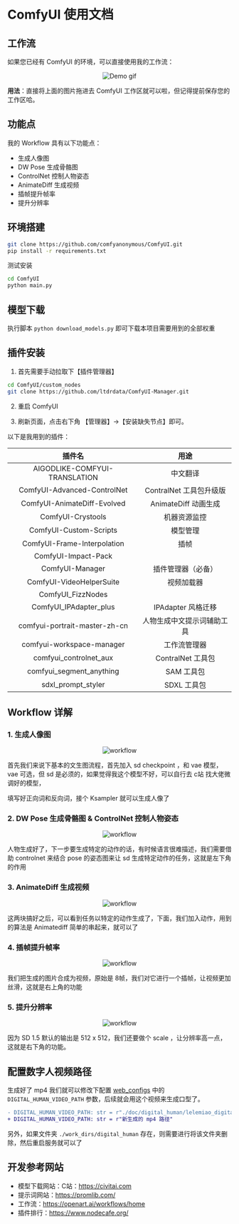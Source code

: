 # ComfyUI 使用文档

## 工作流

如果您已经有 ComfyUI 的环境，可以直接使用我的工作流：

<p align="center">
  <img src="./streamer-sales-lelemiao-workflow-v1.0.png" alt="Demo gif" >
</p>

**用法**：直接将上面的图片拖进去 ComfyUI 工作区就可以啦，但记得提前保存您的工作区哈。

## 功能点

我的 Workflow 具有以下功能点：

- 生成人像图
- DW Pose 生成骨骼图
- ControlNet 控制人物姿态
- AnimateDiff 生成视频
- 插帧提升帧率
- 提升分辨率

## 环境搭建

```bash
git clone https://github.com/comfyanonymous/ComfyUI.git
pip install -r requirements.txt
```

测试安装

```bash
cd ComfyUI
python main.py
```

## 模型下载

执行脚本 `python download_models.py` 即可下载本项目需要用到的全部权重

## 插件安装

1. 首先需要手动拉取下【插件管理器】

```bash
cd ComfyUI/custom_nodes
git clone https://github.com/ltdrdata/ComfyUI-Manager.git
```

2. 重启 ComfyUI

3. 刷新页面，点击右下角 【管理器】->【安装缺失节点】即可。

以下是我用到的插件：

|            插件名             |            用途            |
| :---------------------------: | :------------------------: |
| AIGODLIKE-COMFYUI-TRANSLATION |          中文翻译          |
|  ComfyUI-Advanced-ControlNet  |  ContralNet 工具包升级版   |
|  ComfyUI-AnimateDiff-Evolved  |    AnimateDiff 动画生成    |
|       ComfyUI-Crystools       |        机器资源监控        |
|    ComfyUI-Custom-Scripts     |          模型管理          |
|  ComfyUI-Frame-Interpolation  |            插帧            |
|      ComfyUI-Impact-Pack      |                            |
|        ComfyUI-Manager        |     插件管理器（必备）     |
|   ComfyUI-VideoHelperSuite    |         视频加载器         |
|       ComfyUI_FizzNodes       |                            |
|    ComfyUI_IPAdapter_plus     |     IPAdapter 风格迁移     |
| comfyui-portrait-master-zh-cn | 人物生成中文提示词辅助工具 |
|   comfyui-workspace-manager   |        工作流管理器        |
|    comfyui_controlnet_aux     |     ContralNet 工具包      |
|   comfyui_segment_anything    |         SAM 工具包         |
|      sdxl_prompt_styler       |        SDXL 工具包         |

## Workflow 详解

### 1. 生成人像图

<p align="center">
  <img src="./images/comfyui-1.png" alt="workflow" >
</p>

首先我们来说下基本的文生图流程，首先加入 sd checkpoint ，和 vae 模型，vae 可选，但 sd 是必须的，如果觉得我这个模型不好，可以自行去 c站 找大佬微调好的模型，

填写好正向词和反向词，接个 Ksampler 就可以生成人像了

### 2. DW Pose 生成骨骼图 & ControlNet 控制人物姿态

<p align="center">
  <img src="./images/comfyui-2.png" alt="workflow" >
</p>

人物生成好了，下一步要生成特定的动作的话，有时候语言很难描述，我们需要借助 controlnet 来结合  pose 的姿态图来让 sd 生成特定动作的任务，这就是左下角的作用

### 3. AnimateDiff 生成视频

<p align="center">
  <img src="./images/comfyui-3.png" alt="workflow" >
</p>

这两块搞好之后，可以看到任务以特定的动作生成了，下面，我们加入动作，用到的算法是 Animatediff 简单的串起来，就可以了

### 4. 插帧提升帧率

<p align="center">
  <img src="./images/comfyui-4.png" alt="workflow" >
</p>

我们把生成的图片合成为视频，原始是 8帧，我们对它进行一个插帧，让视频更加丝滑，这就是右上角的功能

### 5. 提升分辨率

<p align="center">
  <img src="./images/comfyui-5.png" alt="workflow" >
</p>

因为 SD 1.5 默认的输出是 512 x 512，我们还要做个 scale ，让分辨率高一点，这就是右下角的功能。

## 配置数字人视频路径

生成好了 mp4 我们就可以修改下配置 [web_configs](../../server/web_configs.py#L74) 中的 `DIGITAL_HUMAN_VIDEO_PATH` 参数，后续就会用这个视频来生成口型了。

```diff
- DIGITAL_HUMAN_VIDEO_PATH: str = r"./doc/digital_human/lelemiao_digital_human_video.mp4"
+ DIGITAL_HUMAN_VIDEO_PATH: str = r"新生成的 mp4 路径"
```

另外，如果文件夹 `./work_dirs/digital_human` 存在，则需要进行将该文件夹删除，然后重启服务就可以了

## 开发参考网站

- 模型下载网站：C站：https://civitai.com
- 提示词网站：https://promlib.com/
- 工作流：https://openart.ai/workflows/home
- 插件排行：https://www.nodecafe.org/

